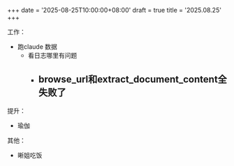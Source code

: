 +++
date = '2025-08-25T10:00:00+08:00'
draft = true
title = '2025.08.25'
+++

<!--more-->

工作：
- 跑claude 数据
  - 看日志哪里有问题
    - browse_url和extract_document_content全失败了
      - 

提升：
- 瑜伽


其他：
- 晰姐吃饭

